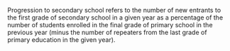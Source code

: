 Progression to secondary school refers to the number of new entrants to the first grade of secondary school in a given year as a percentage of the number of students enrolled in the final grade of primary school in the previous year (minus the number of repeaters from the last grade of primary education in the given year).